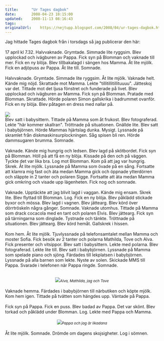 ```yaml
---
title:		"Ur Tages dagbok"
date:		2008-04-23 18:15:00
updated:	2008-11-13 08:16:43
tags: 	
originalUrl:	https://nejtupp.blogspot.com/2008/04/ur-tages-dagbok.html
---
```


Jag hittade Tages dagbok från i torsdags så jag publicerar den här:<br><br>17 april kl 7.32. Halvvaknade. Grymtade. Simmade lite ryggsim. Blev upplockad och ivägburen av Pappa. Fick syn på Blomman och vaknade till mer. Fick en ny blöja. Blev tillbakalagd i sängen hos  Mamma. Åt lite mjölk. Fick en adjöpuss av Pappa. Åt lite till. Somnade.<br><br>Halvvaknade. Grymtade. Simmade lite ryggsim. Åt lite mjölk. Vaknade helt. Kände mig nöjd. Skrattade mot Mamma. Lekte "tillitillitillituuuu". Jätteskoj var det. Tittade mot det ljusa fönstret och funderade på livet. Blev upplockad och ivägburen av Mamma. Fick syn på Blomman. Pratade med Blomman. Skrattade. Hörde polaren Simon gallskrika i badrummet ovanför. Fick en ny blöja. Blev påtagen en dress med nallar på.<br><br><img src="../../../../img/_MG_1007_1024pix.jpg"><br>Blev satt i babysittern. Tittade på Mamma som åt frukost. Blev fotograferad. Lekte "här kommer skallran". Tröttnade på situationen. Gnällde lite. Blev satt i babybjörnen. Hörde Mammas hjärtslag dunka. Mysigt. Lyssnade på skramlet från diskmaskinsurplockningen. Såg spisen bli ren. Hörde dammsugaren brumma. Somnade.<br><br>Vaknade. Kände mig hungrig och ledsen. Blev lagd på skötbordet. Fick syn på Blomman. Höll på att få en ny blöja. Kissade på den och på väggen. Tyckte det var lika bra. Log mot Blomman. Kom på att jag var hungrig. Skrek. Åt lite mjölk. Lyssnade på Mamma som övade på en sång. Fortsatte att klamra mig fast och äta medan Mamma gick och öppnade ytterdörren och släppte in 2 tanter och polaren Sigge. Fortsatte att äta medan Mamma gick omkring och visade upp lägenheten. Fick nog och somnade.<br><br>Vaknade. Upptäckte att jag blivit lagd i vaggan. Kände mig ensam. Skrek lite. Blev flyttad till Blomman. Log. Fick en ny blöja. Blev påklädd stickade byxor och mössa. Blev lagd i vagnen. Blev jättearg. Blev körd över dörrtröskeln några gånger. Somnade. Vaknade utomhus. Tittade på Mamma som drack cocacola med en tant och polaren Elvis. Blev jättearg. Fick syn på tärningarna som dinglade. Tystnade och tänkte. Tröttnade på situationen. Blev jättearg. Blev körd hemåt. Gallskrek i hissen.<br><br>Kom hem. Åt lite mjölk. Tjuvlyssnade på telefonsamtalet mellan Mamma och moster Sofia. Fick besök av 2 tanter och polarna Mathilda, Tove och Alva. Fick presenter och vitsippor. Blev satt i babysittern. Lekte med polarna. Blev fotograferad. Lekte lite till. Blev satt i babybjörnen. Lyssnade på Mamma som spelade piano och sjöng. Färdades till lekplatsen i babybjörnen. Lyssnade på alla barnen som lekte. Nyste av solen. Skickade MMS till Pappa. Svarade i telefonen när Pappa ringde. Somnade.<br><br><div style="text-align: center;"><img src="../../../../img/_MG_1027_1024pix.jpg"><span style="font-style: italic;font-size:85%;">Alva, Mathilda, jag och Tove</span><br></div><br>Vaknade hemma. Färdades i babybjörnen till närbutiken och köpte mjölk. Kom hem igen. Tittade på tvätten som hängdes upp. Väntade på Pappa.<br><br>Fick syn på Pappa. Fick en puss. Blev badad av Pappa. Det var skönt. Blev torkad och påklädd under Blomman. Log. Lekte med Pappa och Mamma.<br><br><div style="text-align: center;"> <img src="../../../../img/_MG_1076_1024pix.jpg"><span style="font-style: italic;font-size:85%;">Pappa och jag är likadana</span><br></div><br>Åt lite mjölk. Somnade. Drömde om dagens skojsigheter. Log i sömnen.
<!-- no comments on this post -->